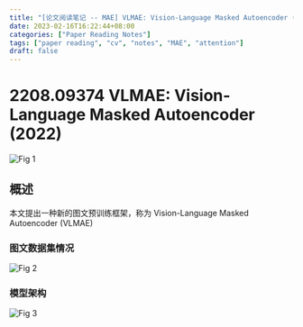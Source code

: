 ```yaml
---
title: "[论文阅读笔记 -- MAE] VLMAE: Vision-Language Masked Autoencoder (2022)"
date: 2023-02-16T16:22:44+08:00
categories: ["Paper Reading Notes"]
tags: ["paper reading", "cv", "notes", "MAE", "attention"]
draft: false
---
```


# 2208.09374 VLMAE: Vision-Language Masked Autoencoder (2022)

![Fig 1](/images/2023/PRN332/1.png)

## 概述

本文提出一种新的图文预训练框架，称为 Vision-Language Masked Autoencoder (VLMAE)

### 图文数据集情况

![Fig 2](/images/2023/PRN332/2.png)

### 模型架构

![Fig 3](/images/2023/PRN332/3.png)
